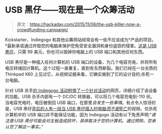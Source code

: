 # USB 黑仔——现在是一个众筹活动

> 原文：<https://hackaday.com/2015/11/06/the-usb-killer-now-a-crowdfunding-campaign/>

Kickstarter、Indiegogo 和其他众筹网站经常会有一些不应该成为*产品的项目。*最新承诺通过炸毁您的电脑来保护您免受安全漏洞和身份盗窃的侵害。[这是 USB 黑仔](https://www.indiegogo.com/projects/usb-killer--2#/story)，只需 99 美元，你也可以毁掉你电脑上的 USB 端口和其他任何东西。

USB 黑仔是一种插入任何计算机的 USB 端口的设备，为几个电容充电，并将所有电压转储回计算机。这个过程一直重复，直到有东西断裂。我们已经在一台劣质的 Thinkpad X60 上见过它，从视频证据来看，它确实做到了它的设计目的:杀死一台电脑。

针对 USB 杀手[的 Indiegogo 活动附带了一个针对活动](http://usb-killer.com/)的网页，详细介绍了该设备的功能。USB 杀手内部有一个 DC/DC 转换器，可以将几个电容充电到-110 伏。当电容充电时，电压被倒回 USB 端口，在那里*会发生一些事情*。有点令人惊讶的是，USB 黑仔[背后的人有一段当 USB 黑仔插入时电脑*而不是*死亡](https://vimeo.com/137789831)的视频。仅杀死计算机中的 USB 端口并不能保证功能，因为 Indiegogo 活动有以下免责声明:“*请注意:USB 黑仔可能会对主板造成损坏，具体取决于您的计算机。通过预购，您承认您了解这一事实。”*